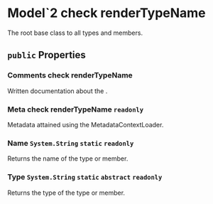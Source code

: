 # Model`2 check renderTypeName

The root base class to all types and members.

## `public` Properties

### Comments check renderTypeName

Written documentation about the <see cref="P:Docshark.Core.Models.Codebase.Model`2.Meta" />.

### Meta check renderTypeName `readonly`

Metadata attained using the MetadataContextLoader.

### Name <code title="comments here">System.String</code> `static` `readonly`

Returns the name of the type or member.

### Type <code title="comments here">System.String</code> `static` `abstract` `readonly`

Returns the type of the type or member.

